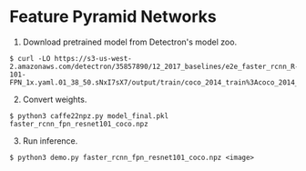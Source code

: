 # Feature Pyramid Networks

1. Download pretrained model from Detectron's model zoo.
```
$ curl -LO https://s3-us-west-2.amazonaws.com/detectron/35857890/12_2017_baselines/e2e_faster_rcnn_R-101-FPN_1x.yaml.01_38_50.sNxI7sX7/output/train/coco_2014_train%3Acoco_2014_valminusminival/generalized_rcnn/model_final.pkl
```

2. Convert weights.
```
$ python3 caffe22npz.py model_final.pkl faster_rcnn_fpn_resnet101_coco.npz
```

3. Run inference.
```
$ python3 demo.py faster_rcnn_fpn_resnet101_coco.npz <image>
```

